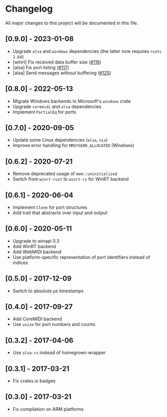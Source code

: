 # Changelog

All major changes to this project will be documented in this file.

## [0.9.0] - 2023-01-08

- Upgrade `alsa` and `windows` dependencies (the latter now requires `rustc 1.64`)
- [winrt] Fix received data buffer size ([#116](https://github.com/Boddlnagg/midir/pull/116))
- [alsa] Fix port listing ([#117](https://github.com/Boddlnagg/midir/pull/117))
- [alsa] Send messages without buffering ([#125](https://github.com/Boddlnagg/midir/pull/125))

## [0.8.0] - 2022-05-13

- Migrate Windows backends to Microsoft's `windows` crate
- Upgrade `coremidi` and `alsa` dependencies
- Implement `PartialEq` for ports

## [0.7.0] - 2020-09-05

- Update some Linux dependencies (`alsa`, `nix`)
- Improve error handling for `MMSYSERR_ALLOCATED` (Windows)

## [0.6.2] - 2020-07-21

- Remove deprecated usage of `mem::uninitialized`
- Switch from `winrt-rust` to `winrt-rs` for WinRT backend

## [0.6.1] - 2020-06-04

- Implement `Clone` for port structures
- Add trait that abstracts over input and output

## [0.6.0] - 2020-05-11

- Upgrade to winapi 0.3
- Add WinRT backend
- Add WebMIDI backend
- Use platform-specific representation of port identifiers instead of indices

## [0.5.0] - 2017-12-09

- Switch to absolute μs timestamps

## [0.4.0] - 2017-09-27

- Add CoreMIDI backend
- Use `usize` for port numbers and counts

## [0.3.2] - 2017-04-06

- Use `alsa-rs` instead of homegrown wrapper

## [0.3.1] - 2017-03-21

- Fix crates.io badges

## [0.3.0] - 2017-03-21

- Fix compilation on ARM platforms